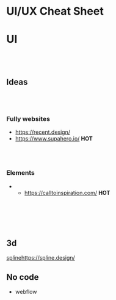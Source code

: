 # UI/UX Cheat Sheet





# UI

<br><br>

## Ideas

<br><br>

### Fully websites
- https://recent.design/
- https://www.supahero.io/ **HOT**

<br><br>

### Elements
- - https://calltoinspiration.com/ **HOT**








<br><br>
<br><br>

## 3d
[spline](https://spline.design/)https://spline.design/

## No code
- webflow
